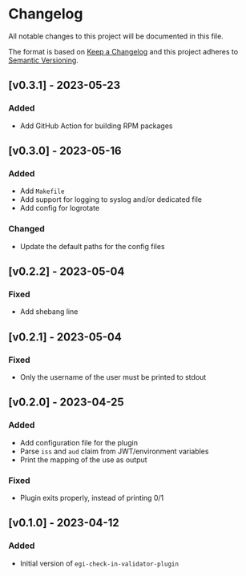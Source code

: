 # Changelog

All notable changes to this project will be documented in this file.

The format is based on [Keep a Changelog](https://keepachangelog.com/en/1.0.0/)
and this project adheres to [Semantic Versioning](https://semver.org/spec/v2.0.0.html).

## [v0.3.1] - 2023-05-23

### Added

- Add GitHub Action for building RPM packages

## [v0.3.0] - 2023-05-16

### Added

- Add `Makefile`
- Add support for logging to syslog and/or dedicated file
- Add config for logrotate

### Changed

- Update the default paths for the config files

## [v0.2.2] - 2023-05-04

### Fixed

- Add shebang line

## [v0.2.1] - 2023-05-04

### Fixed

- Only the username of the user must be printed to stdout

## [v0.2.0] - 2023-04-25

### Added

- Add configuration file for the plugin
- Parse `iss` and `aud` claim from JWT/environment variables
- Print the mapping of the use as output

### Fixed

- Plugin exits properly, instead of printing 0/1

## [v0.1.0] - 2023-04-12

### Added

- Initial version of `egi-check-in-validator-plugin`
